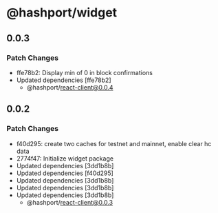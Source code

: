 # @hashport/widget

## 0.0.3

### Patch Changes

-   ffe78b2: Display min of 0 in block confirmations
-   Updated dependencies [ffe78b2]
    -   @hashport/react-client@0.0.4

## 0.0.2

### Patch Changes

-   f40d295: create two caches for testnet and mainnet, enable clear hc data
-   2774f47: Initialize widget package
-   Updated dependencies [3dd1b8b]
-   Updated dependencies [f40d295]
-   Updated dependencies [3dd1b8b]
-   Updated dependencies [3dd1b8b]
-   Updated dependencies [3dd1b8b]
    -   @hashport/react-client@0.0.3
